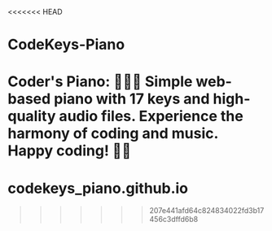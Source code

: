 <<<<<<< HEAD
# CodeKeys-Piano
Coder's Piano: 🎹👩‍💻 Simple web-based piano with 17 keys and high-quality audio files. Experience the harmony of coding and music. Happy coding! 🎵🎹
=======
# codekeys_piano.github.io
>>>>>>> 207e441afd64c824834022fd3b17456c3dffd6b8
